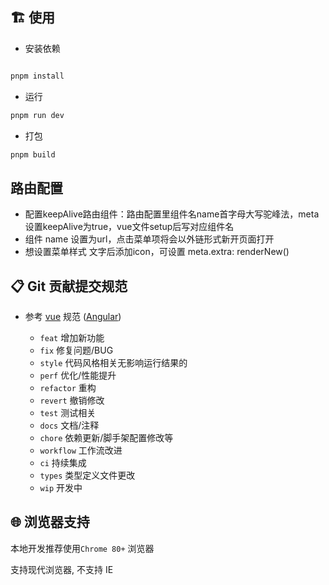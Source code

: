 ## 🏗️ 使用

- 安装依赖

```bash

pnpm install

```

- 运行

```bash
pnpm run dev
```

- 打包

```bash
pnpm build
```

## 路由配置
- 配置keepAlive路由组件：路由配置里组件名name首字母大写驼峰法，meta设置keepAlive为true，vue文件setup后写对应组件名
- 组件 name 设置为url，点击菜单项将会以外链形式新开页面打开
- 想设置菜单样式 文字后添加icon，可设置 meta.extra: renderNew()

## 📋 Git 贡献提交规范

- 参考 [vue](https://github.com/vuejs/vue/blob/dev/.github/COMMIT_CONVENTION.md) 规范 ([Angular](https://github.com/conventional-changelog/conventional-changelog/tree/master/packages/conventional-changelog-angular))

  - `feat` 增加新功能
  - `fix` 修复问题/BUG
  - `style` 代码风格相关无影响运行结果的
  - `perf` 优化/性能提升
  - `refactor` 重构
  - `revert` 撤销修改
  - `test` 测试相关
  - `docs` 文档/注释
  - `chore` 依赖更新/脚手架配置修改等
  - `workflow` 工作流改进
  - `ci` 持续集成
  - `types` 类型定义文件更改
  - `wip` 开发中

## 🌐 浏览器支持

本地开发推荐使用`Chrome 80+` 浏览器

支持现代浏览器, 不支持 IE
